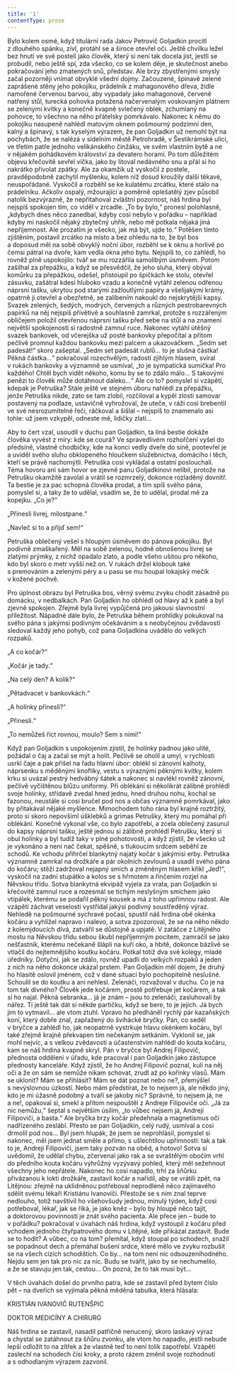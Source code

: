 ```yaml
---
title: '1'
contentType: prose
---
```


<section>

Bylo kolem osmé, když titulární rada Jakov Petrovič Goljadkin procitl z dlouhého spánku, zívl, protáhl se a široce otevřel oči. Ještě chvilku ležel bez hnutí ve své posteli jako člověk, který si není tak docela jist, jestli se probudil, nebo ještě spí, zda všecko, co se kolem děje, je skutečnost anebo pokračování jeho zmatených snů, představ. Ale brzy zbystřenými smysly začal pozorněji vnímat obvyklé všední dojmy. Začouzené, špinavě zelené zaprášené stěny jeho pokojíku, prádelník z mahagonového dřeva, židle namořené červenou barvou, aby vypadaly jako mahagonové, červeně natřený stůl, turecká pohovka potažená načervenalým voskovaným plátnem se zelenými kvítky a konečně kvapně svlečený oblek, zchumlaný na pohovce, to všechno na něho přátelsky pomrkávalo. Nakonec k němu do pokojíku nasupeně nahlédl matovým oknem pošmourný podzimní den, kalný a špinavý, s tak kyselým výrazem, že pan Goljadkin už nemohl být na pochybách, že se nalézá v sídelním městě Petrohradě, v Šestikrámské ulici, ve třetím patře jednoho velikánského činžáku, ve svém vlastním bytě a ne v nějakém pohádkovém království za devatero horami. Po tom důležitém objevu křečovitě sevřel víčka, jako by litoval nedávného snu a přál si ho nakrátko přivolat zpátky. Ale za okamžik už vyskočil z postele, pravděpodobně zachytil myšlenku, kolem níž dosud kroužily další těkavé, neuspořádané. Vyskočil a rozběhl se ke kulatému zrcátku, které stálo na prádelníku. Ačkoliv ospalý, mžourající a poměrně oplešatělý zjev působil natolik bezvýrazně, že nepřitahoval zvláštní pozornost, náš hrdina byl nejspíš spokojen tím, co viděl v zrcadle. „To by bylo,“ pronesl polohlasně, „kdybych dnes něco zanedbal, kdyby cosi nebylo v pořádku – například kdyby mi naskočil nějaký zbytečný uhřík, nebo mě potkala nějaká jiná nepříjemnost. Ale prozatím je všecko, jak má být, ujde to.“ Potěšen tímto zjištěním, postavil zrcátko na místo a bez ohledu na to, že byl bos a doposud měl na sobě obvyklý noční úbor, rozběhl se k oknu a horlivě po čemsi pátral na dvoře, kam vedla okna jeho bytu. Nejspíš to, co zahlédl, ho rovněž plně uspokojilo: tvář se mu rozzářila samolibým úsměvem. Potom zašilhal za přepážku, a když se přesvědčil, že jeho sluha, který obýval komůrku za přepážkou, odešel, přistoupil po špičkách ke stolu, otevřel zásuvku, zašátral kdesi hluboko vzadu a konečně vytáhl zelenou odřenou náprsní tašku, ukrytou pod starými zažloutlými papíry a všelijakými krámy, opatrně ji otevřel a obezřetně, se zalíbením nakoukl do nejskrytější kapsy. Svazek zelených, šedých, modrých, červených a různých pestrobarevných papírků na něj nejspíš přívětivě a souhlasně zamrkal, protože s rozzářeným obličejem položil otevřenou náprsní tašku před sebe na stůl a na znamení největší spokojenosti si radostně zamnul ruce. Nakonec vytáhl útěšný svazek bankovek, od včerejška už posté bankovky přepočítal a přitom pečlivě promnul každou bankovku mezi palcem a ukazováčkem. „Sedm set padesát!“ skoro zašeptal. „Sedm set padesát rublů… to je slušná částka! Pěkná částka…“ pokračoval rozechvělým, radostí zjihlým hlasem, svíral v rukách bankovky a významně se usmíval, „to je sympatická sumička! Pro každého! Chtěl bych vidět někoho, komu by se to zdálo málo… S takovými penězi to člověk může dotáhnout daleko…“ Ale co to? pomyslel si vzápětí, kdepak je Petruška? Stále ještě ve stejném úboru nahlédl za přepážku, jenže Petruška nikde, zato se tam zlobil, rozčiloval a kypěl zlostí samovar postavený na podlaze, ustavičně vyhrožoval, že uteče, v ráži cosi brebentil ve své nesrozumitelné řeči, ráčkoval a šišlal – nejspíš to znamenalo asi tohle: už jsem vzkypěl, odneste mě, lidičky zlatí…

Aby to čert vzal, usoudil v duchu pan Goljadkin, ta líná bestie dokáže člověka vyvést z míry: kde se courá? Ve spravedlivém rozhořčení vyšel do předsíně, vlastně chodbičky, kde na konci vedly dveře do síně, pootevřel je a uviděl svého sluhu obklopeného hloučkem služebnictva, domácího i těch, kteří se právě nachomýtli. Petruška cosi vykládal a ostatní poslouchali. Téma hovoru ani sám hovor se zjevně panu Goljadkinovi nelíbil, protože na Petrušku okamžitě zavolal a vrátil se rozmrzelý, dokonce rozladěný dovnitř. Ta bestie je za pac schopná člověka prodat, a tím spíš svého pána, pomyslel si, a taky že to udělal, vsadím se, že to udělal, prodal mě za kopejku. „Co je?“

„Přinesli livrej, milostpane.“

„Navleč si to a přijď sem!“

Petruška oblečený vešel s hloupým úsměvem do pánova pokojíku. Byl podivně zmaškařený. Měl na sobě zelenou, hodně obnošenou livrej se zlatými prýmky, z nichž opadalo zlato, a podle všeho ušitou pro někoho, kdo byl skoro o metr vyšší než on. V rukách držel klobouk také s premováním a zelenými péry a u pasu se mu houpal lokajský mečík v kožené pochvě.

Pro úplnost obrazu byl Petruška bos, věrný svému zvyku chodit zásadně po domácku, v nedbalkách. Pan Goljadkin ho obhlédl od hlavy až k patě a byl zjevně spokojen. Zřejmě byla livrej vypůjčená pro jakousi slavnostní příležitost. Nápadné dále bylo, že Petruška během prohlídky pokukoval na svého pána s jakýmsi podivným očekáváním a s neobyčejnou zvědavostí sledoval každý jeho pohyb, což pana Goljadkina uvádělo do velkých rozpaků.

„A co kočár?“

„Kočár je tady.“

„Na celý den? A kolik?“

„Pětadvacet v bankovkách.“

„A holínky přinesli?“

„Přinesli.“

„To nemůžeš říct rovnou, moulo? Sem s nimi!“

Když pan Goljadkin s uspokojením zjistil, že holínky padnou jako ulité, požádal o čaj a začal se mýt a holit. Pečlivě se oholil a umyl, v rychlosti usrkl čaje a pak přišel na řadu hlavní úbor: oblékl si zánovní kalhoty, náprsenku s měděnými knoflíky, vestu s výraznými pěknými kvítky, kolem krku si uvázal pestrý hedvábný šátek a nakonec si navlékl rovněž zánovní, pečlivě vyčištěnou blůzu uniformy. Při oblékání si několikrát zálibně prohlédl svoje holínky, střídavě zvedal hned jednu, hned druhou nohu, kochal se fazonou, neustále si cosi bručel pod nos a občas významně pomrkával, jako by přitakával nějaké myšlence. Mimochodem toho rána byl krajně roztržitý, proto si skoro nepovšiml úšklebků a grimas Petrušky, který mu pomáhal při oblékání. Konečně vykonal vše, co bylo zapotřebí, a zcela oblečený zasunul do kapsy náprsní tašku, ještě jednou si zálibně prohlédl Petrušku, který si obul holínky a byl tudíž taky v plné pohotovosti, a když zjistil, že všecko už je vykonáno a není nač čekat, spěšně, s tlukoucím srdcem seběhl ze schodů. Ke vchodu přihrčel blankytný najatý kočár s jakýmisi erby. Petruška významně zamrkal na drožkáře a pár okolních zevlounů a usadil svého pána do kočáru; stěží zadržoval nejapný smích a změněným hlasem křikl „Jeď!“, vyskočil na zadní stupátko a kolos se s hřmotem a řinčením rozjel na Něvskou třídu. Sotva blankytná ekvipáž vyjela za vrata, pan Goljadkin si křečovitě zamnul ruce a rozesmál se tichým neslyšným smíchem jako vtipálek, kterému se podařil pěkný kousek a má z toho upřímnou radost. Ale vzápětí záchvat veselosti vystřídal jakýsi podivný soustředěný výraz. Nehledě na pošmourné sychravé počasí, spustil náš hrdina obě okénka kočáru a vyhlížel napravo i nalevo, a sotva zpozoroval, že se na něho někdo z kolemjdoucích dívá, zatvářil se důstojně a upjatě. V zatáčce z Litějného mostu na Něvskou třídu sebou škubl nepříjemným pocitem, zamračil se jako nešťastník, kterému nečekaně šlápli na kuří oko, a hbitě, dokonce bázlivě se vtlačil do nejtemnějšího koutku kočáru. Potkal totiž dva své kolegy, mladé úředníky. Dotyční, jak se zdálo, rovněž upadli do velkých rozpaků a jeden z nich na něho dokonce ukázal prstem. Pan Goljadkin měl dojem, že druhý ho hlasitě oslovil jménem, což v dané situaci bylo pochopitelně neslušné. Schoulil se do koutku a ani nehlesl. Zelenáči, rozvažoval v duchu. Co je na tom tak divného? Člověk jede kočárem, prostě potřebuje jet kočárem, a tak si ho najal. Pěkná sebranka… já je znám – jsou to zelenáči, zasluhovali by nářez. Ti ještě tak dát si někde partičku, když se bere, to je jejich. Já bych jim to vytmavil… ale vtom ztuhl. Vpravo ho předháněl rychlý pár kazaňských koní, který dobře znal, zapřažený do švihácké bryčky. Pán, co seděl v bryčce a zahlédl ho, jak neopatrně vystrkuje hlavu okénkem kočáru, byl také zřejmě krajně překvapen tím nečekaným setkáním. Vyklonil se, jak mohl nejvíc, a s velkou zvědavostí a účastenstvím nahlédl do kouta kočáru, kam se náš hrdina kvapně skryl. Pán v bryčce byl Andrej Filipovič, přednosta oddělení v úřadu, kde pracoval i pan Goljadkin jako zástupce přednosty kanceláře. Když zjistil, že ho Andrej Filipovič poznal, kulí na něj oči a že on sám se nemůže nikam schovat, zrudl až po kořínky vlasů. Mám se uklonit? Mám se přihlásit? Mám se dát poznat nebo ne?, přemýšlel s nevýslovnou úzkostí. Nebo mám předstírat, že to nejsem já, ale někdo jiný, kdo je mi úžasně podobný a tváří se jakoby nic? Správně, to nejsem já, ne a ne!, opakoval si, smekl a přitom nespouštěl z Andreje Filipoviče oči. „Já za nic nemůžu,“ šeptal s největším úsilím, „to vůbec nejsem já, Andreji Filipoviči, a basta.“ Ale bryčka brzy kočár předehnala a magnetismus očí nadřízeného zeslábl. Přesto se pan Goljadkin, celý rudý, usmíval a cosi drmolil pod nos… Byl jsem hlupák, že jsem se neprohlásil, pomyslel si nakonec, měl jsem jednat směle a přímo, s ušlechtilou upřímností: tak a tak to je, Andreji Filipoviči, jsem taky pozván na oběd, a hotovo! Sotva si uvědomil, že udělal chybu, zčervenal jako rak a se svraštělým obočím vrhl do předního kouta kočáru výhrůžný vyzývavý pohled, který měl sežehnout všechny jeho nepřátele. Nakonec ho cosi napadlo, trhl za šňůrku přivázanou k lokti drožkáře, zastavil kočár a nařídil, aby se vrátili zpět, na Litějnou: zřejmě na uklidněnou potřeboval neprodleně něco zajímavého sdělit svému lékaři Kristiánu Ivanoviči. Přestože se s ním znal teprve nedlouho, totiž navštívil ho všehovšudy jednou, minulý týden, když cosi potřeboval, lékař, jak se říká, je jako kněz – bylo by hloupé něco tajit, a doktorovou povinností je znát svého pacienta. Ale přece jen – bude to v pořádku? pokračoval v úvahách náš hrdina, když vystoupil z kočáru před vchodem jednoho čtyřpatrového domu v Litějné, kde přikázal zastavit. Bude se to hodit? A vůbec, co na tom? přemítal, když stoupal po schodech, snažil se popadnout dech a přemáhal bušení srdce, které mělo ve zvyku rozbušit se na všech cizích schodištích. Co by… na tom není nic odsouzeníhodného. Nejdu sem jen tak pro nic za nic. Budu se tvářit, jako by se nechumelilo, a že se stavuju jen tak, cestou… On pozná, že to tak musí být…

V těch úvahách došel do prvního patra, kde se zastavil před bytem číslo pět – na dveřích se vyjímala pěkná měděná tabulka, která hlásala:

</section>

<section>

KRISTIÁN IVANOVIČ RUTENŠPIC

DOKTOR MEDICÍNY A CHIRURG

</section>

<section>

Náš hrdina se zastavil, nasadil patřičně nenucený, skoro laskavý výraz a chystal se zatáhnout za šňůru zvonku, ale vtom ho napadlo, jestli nebude lepší odložit to na zítřek a že vlastně teď to není tolik zapotřebí. Vzápětí zaslechl na schodech čísi kroky, a proto rázem změnil svoje rozhodnutí a s odhodlaným výrazem zazvonil.

</section>
